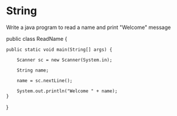 # String
Write a java program to read a name and print "Welcome" message

public class ReadName {

    public static void main(String[] args) {
        
        Scanner sc = new Scanner(System.in);
        
        String name;
        
        name = sc.nextLine();
        
        System.out.println("Welcome " + name);
    }
    
}
